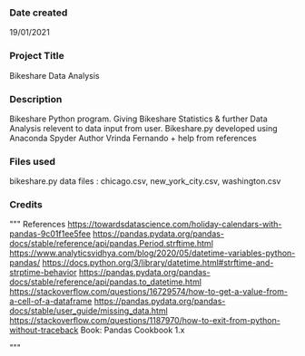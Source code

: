 ### Date created
19/01/2021

### Project Title
Bikeshare Data Analysis

### Description
Bikeshare Python program. Giving Bikeshare Statistics & further
Data Analysis relevent to data input from user.
Bikeshare.py developed using Anaconda Spyder
Author Vrinda Fernando + help from references

### Files used
bikeshare.py
data files : chicago.csv, new_york_city.csv, washington.csv


### Credits
"""
    References
    https://towardsdatascience.com/holiday-calendars-with-pandas-9c01f1ee5fee
    https://pandas.pydata.org/pandas-docs/stable/reference/api/pandas.Period.strftime.html
    https://www.analyticsvidhya.com/blog/2020/05/datetime-variables-python-pandas/
    https://docs.python.org/3/library/datetime.html#strftime-and-strptime-behavior
    https://pandas.pydata.org/pandas-docs/stable/reference/api/pandas.to_datetime.html
    https://stackoverflow.com/questions/16729574/how-to-get-a-value-from-a-cell-of-a-dataframe
    https://pandas.pydata.org/pandas-docs/stable/user_guide/missing_data.html
    https://stackoverflow.com/questions/1187970/how-to-exit-from-python-without-traceback
    Book: Pandas Cookbook 1.x



     

"""  


